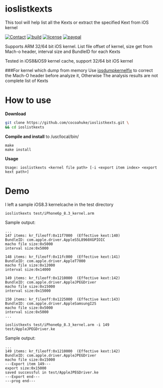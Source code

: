 # ioslistkexts
This tool will help list all the Kexts or extract  the specified Kext from iOS kernel

[![Contact](https://img.shields.io/badge/contact-@cocoahuke-fbb52b.svg?style=flat)](https://twitter.com/cocoahuke) [![build](https://travis-ci.org/cocoahuke/iosdumpkernelfix.svg?branch=master)](https://travis-ci.org/cocoahuke/ioskextdump) [![license](https://img.shields.io/badge/license-MIT-blue.svg)](https://github.com/cocoahuke/iosdumpkernelfix/blob/master/LICENSE) [![paypal](https://img.shields.io/badge/Donate-PayPal-039ce0.svg)](https://www.paypal.com/cgi-bin/webscr?cmd=_s-xclick&hosted_button_id=EQDXSYW8Z23UY)

Supports ARM 32/64 bit iOS kernel. List file offset of kernel, size get from Mach-o header, interval size and BundleID for each Kexts

Tested in iOS8&iOS9 kernel cache, support 32/64 bit iOS kernel

###For kernel which dump from memory
Use [iosdumpkernelfix](https://github.com/cocoahuke/iosdumpkernelfix) to correct the Mach-O header before analyze it, Otherwise The analysis results are not complete list of Kexts

# How to use

**Download**
```bash
git clone https://github.com/cocoahuke/ioslistkexts.git \
&& cd ioslistkexts
```

**Compile and install** to /usr/local/bin/
```
make
make install
```

**Usage**
```
Usage: ioslistkexts <kernel file path> [-i <export item index> <export kext path>]
```

# Demo
I left a sample iOS8.3 kernelcache in the test directory

```
ioslistkexts test/iPhone6p_8.3_kernel.arm
```

Sample output:
```
...
147 items: kr_fileoff:0x11f7000  (Effective kext:140)
BundleID: com.apple.driver.AppleS5L8960XGPIOIC
macho file size:0x5000
interval size:0x5000

148 items: kr_fileoff:0x11fc000  (Effective kext:141)
BundleID: com.apple.driver.AppleT7000
macho file size:0x12000
interval size:0x14000

149 items: kr_fileoff:0x1210000  (Effective kext:142)
BundleID: com.apple.driver.AppleJPEGDriver
macho file size:0x15000
interval size:0x15000

150 items: kr_fileoff:0x1225000  (Effective kext:143)
BundleID: com.apple.driver.AppleSamsungI2S
macho file size:0x5000
interval size:0x5000
...
```

```
ioslistkexts test/iPhone6p_8.3_kernel.arm -i 149 test/AppleJPEGDriver.ke
```

Sample output:
```
...
149 items: kr_fileoff:0x1210000  (Effective kext:142)
BundleID: com.apple.driver.AppleJPEGDriver
macho file size:0x15000
---Export item 149---
export size:0x15000
saved successful in test/AppleJPEGDriver.ke
---Export end---
---prog end---
```
